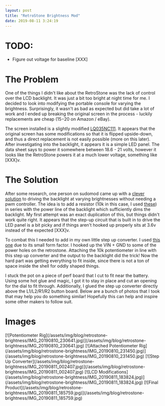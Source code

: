 ```yaml
---
layout: post
title: "RetroStone Brightness Mod"
date: 2019-08-11 3:24:19
---
```


# TODO:
- Figure out voltage for baseline [XXX]

# The Problem
One of the things I didn't like about the RetroStone was the lack of control over the LCD backlight. It was just a bit too bright at night time for me. I decided to look into modifying the portable console for varying the brightness. Surprisingly, it wasn't as bad as expected but did take a lot of work and I ended up breaking the original screen in the process - luckily replacements are cheap ($15-$20 on Amazon / eBay).

The screen installed is a slightly modified [LQ035NC111](http://aitendo3.sakura.ne.jp/aitendo_data/product_img/lcd/tft/AT035DL01/LQ035NC111.pdf). It appears that the original screen has some modifications so that it is flipped upside-down, and thus a direct replacement is not easily possible (more on this later). After investigating into the backlight, it appears it is a simple LED panel. The data sheet says to power it somewhere between 18.6 - 21 volts, however it looks like the RetroStone powers it at a much lower voltage, something like [XXX]v.

# The Solution
After some research, one person on sudomod came up with a [clever solution](https://sudomod.com/forum/viewtopic.php?t=7512) to driving the backlight at varying brightnesses without needing a pwm controller. The idea is to add a resistor (10k in this case, I used [these](https://www.amazon.com/gp/product/B013FPKCMM)) in series with the power line of the backlight which sufficiently dims the backlight. My first attempt was an exact duplication of this, but things didn't work quite right. It appears that the step-up circuit that is built in to drive the LED panel is a bit picky and if things aren't hooked up properly sits at 3.6v instead of the expected [XXX]v.

To combat this I needed to add in my own little step up converter. I used [this one](https://www.amazon.com/gp/product/B01N9ZVXTR) due to its small form factor. I hooked up the VIN + GND to some of the power holes on the retrostone. Attaching the 10k potentiometer in line with this step up converter and the output to the backlight did the trick! Now the hard part was getting everything to fit inside, since there is not a ton of space inside the shell for oddly shaped things.

I stuck the pot on a piece of perf board that I cut to fit near the battery. Using some hot glue and magic, I got it to stay in place and cut an opening for the dial to fit through. Additionally, I glued the step up converter directly above the L1/L2/R1/R2 button board. Below are a bunch of photos that I took that may help you do something similar! Hopefully this can help and inspire some other makers to follow suit.

# Images
<div class="image-grid" markdown="1">
  [![Potentiometer Rig](/assets/img/blog/retrostone-brightness/IMG_20190810_230641.jpg)](/assets/img/blog/retrostone-brightness/IMG_20190810_230641.jpg)
  [![Attached Potentiometer Rig](/assets/img/blog/retrostone-brightness/IMG_20190810_231450.jpg)](/assets/img/blog/retrostone-brightness/IMG_20190810_231450.jpg)
  [![Step Up Converter](/assets/img/blog/retrostone-brightness/IMG_20190811_002407.jpg)](/assets/img/blog/retrostone-brightness/IMG_20190811_002407.jpg)
  [![LCD Modifications](/assets/img/blog/retrostone-brightness/IMG_20190811_183824.jpg)](/assets/img/blog/retrostone-brightness/IMG_20190811_183824.jpg)
  [![Final Product](/assets/img/blog/retrostone-brightness/IMG_20190811_185759.jpg)](/assets/img/blog/retrostone-brightness/IMG_20190811_185759.jpg)
</div>